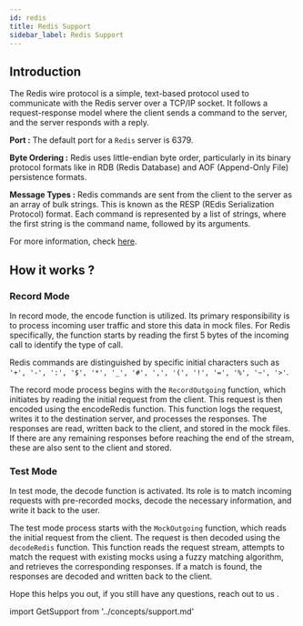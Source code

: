 ```yaml
---
id: redis
title: Redis Support
sidebar_label: Redis Support
---
```


<head>
  <title>Redis Support | Keploy Docs</title>
  <meta charSet="utf-8" />
</head>

## Introduction

The Redis wire protocol is a simple, text-based protocol used to communicate with the Redis server over a TCP/IP socket. It follows a request-response model where the client sends a command to the server, and the server responds with a reply.

**Port :** The default port for a `Redis` server is 6379.

**Byte Ordering :** Redis uses little-endian byte order, particularly in its binary protocol formats like in RDB (Redis Database) and AOF (Append-Only File) persistence formats.

**Message Types :** Redis commands are sent from the client to the server as an array of bulk strings. This is known as the RESP (REdis Serialization Protocol) format. Each command is represented by a list of strings, where the first string is the command name, followed by its arguments.

For more information, check [here](https://redis.io/docs/latest/develop/reference/protocol-spec/).

## How it works ?

### Record Mode

In record mode, the encode function is utilized. Its primary responsibility is to process incoming user traffic and store this data in mock files. For Redis specifically, the function starts by reading the first 5 bytes of the incoming call to identify the type of call.

Redis commands are distinguished by specific initial characters such as `'+', '-', ':', '$', '*', '_', '#', ',', '(', '!', '=', '%', '~', '>'`.

The record mode process begins with the `RecordOutgoing` function, which initiates by reading the initial request from the client. This request is then encoded using the encodeRedis function. This function logs the request, writes it to the destination server, and processes the responses. The responses are read, written back to the client, and stored in the mock files. If there are any remaining responses before reaching the end of the stream, these are also sent to the client and stored.

### Test Mode

In test mode, the decode function is activated. Its role is to match incoming requests with pre-recorded mocks, decode the necessary information, and write it back to the user.

The test mode process starts with the `MockOutgoing` function, which reads the initial request from the client. The request is then decoded using the `decodeRedis` function. This function reads the request stream, attempts to match the request with existing mocks using a fuzzy matching algorithm, and retrieves the corresponding responses. If a match is found, the responses are decoded and written back to the client.

Hope this helps you out, if you still have any questions, reach out to us .

import GetSupport from '../concepts/support.md'

<GetSupport/>
